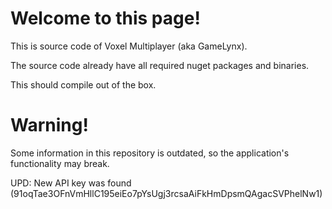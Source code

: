 # Welcome to this page!

This is source code of Voxel Multiplayer (aka GameLynx).

The source code already have all required nuget packages and binaries.

This should compile out of the box.

# Warning!
Some information in this repository is outdated, so the application's functionality may break.

UPD: New API key was found (91oqTae3OFnVmHllC195eiEo7pYsUgj3rcsaAiFkHmDpsmQAgacSVPhelNw1)
